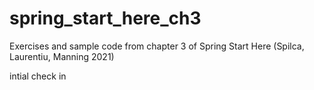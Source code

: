 # spring_start_here_ch3
Exercises and sample code from chapter 3 of Spring Start Here (Spilca, Laurentiu, Manning 2021)

intial check in
